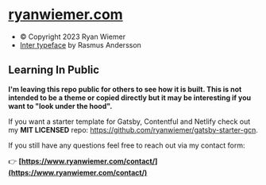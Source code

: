 # [ryanwiemer.com](https://www.ryanwiemer.com)

- © Copyright 2023 Ryan Wiemer
- [Inter typeface](https://rsms.me/inter/) by Rasmus Andersson

## Learning In Public

**I'm leaving this repo public for others to see how it is built. This is not intended to be a theme or copied directly but it may be interesting if you want to "look under the hood".**

If you want a starter template for Gatsby, Contentful and Netlify check out my **MIT LICENSED** repo: https://github.com/ryanwiemer/gatsby-starter-gcn.

If you still have any questions feel free to reach out via my contact form:

👉 **[https://www.ryanwiemer.com/contact/](https://www.ryanwiemer.com/contact/)**
